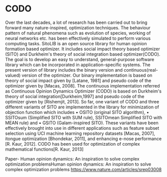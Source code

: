 # CODO
Over the last decades, a lot of research has been carried out to bring forward many nature-inspired, optimization techniques. The behaviour pattern of natural phenomena such as evolution of species, working of neural networks etc. has been effectively simulated to perform various computing tasks. SitoLIB is an open source library for human opinion formation based optimizer. It includes social impact theory based optimizer (SITO) and Durkheim's theory of social integration based optimizer(CODO). The goal is to develop an easy to understand, general-purpose software library which can be incorporated in application-specific systems. The present version of library includes the binary version and continuous(real-valued) version of the optimizer. Our binary implementation is based on theory of social impact given by [Latane, 1981] and pseudo code of the optimizer given by [Macas, 2008]. The continuous implementation referred as Continuous Opinion Dynamics Optimizer (CODO) is based on Durkheim's theory of social integration[Durkheim,1997] and pseudo code of the optimizer given by [Rishemjit, 2013]. So far, one variant of CODO and three different variants of SITO are implemented in the library for minimization of objection function which includes • OSITO (original SITO algorithm), • SSITOsum (Simplified SITO with SUM rule), SSITOmean Simplified SITO with MEAN rule) and • GSITO (Galam-inspired SITO).  These variants have been effectively brought into use in different applications such as feature subset selection using UCI machine learning repository datasets [Macas, 2007], itongue optimization [Bhondekar, 2011], and enhancing e-nose performance [R. Kaur, 2012]. CODO has been used for optimization of complex mathematical functions[R. Kaur, 2013]

Paper- Human opinion dynamics: An inspiration to solve complex optimization problemsHuman opinion dynamics: An inspiration to solve complex optimization problems
https://www.nature.com/articles/srep03008
